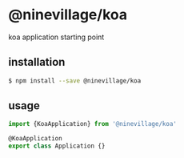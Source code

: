 # @ninevillage/koa

koa application starting point

## installation

```bash
$ npm install --save @ninevillage/koa
```

## usage

```TypeScript
import {KoaApplication} from '@ninevillage/koa'

@KoaApplication
export class Application {}
```